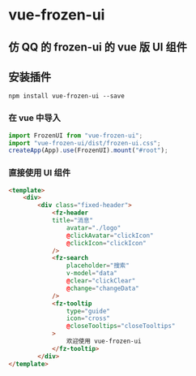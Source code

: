 # vue-frozen-ui

## 仿 QQ 的 frozen-ui 的 vue 版 UI 组件

## 安装插件

```
npm install vue-frozen-ui --save
```

### 在 vue 中导入

```javascript
import FrozenUI from "vue-frozen-ui";
import "vue-frozen-ui/dist/frozen-ui.css";
createApp(App).use(FrozenUI).mount("#root");
```

### 直接使用 UI 组件

```html
<template>
	<div>
		<div class="fixed-header">
			<fz-header
			title="消息"
				avatar="./logo"
				@clickAvatar="clickIcon"
				@clickIcon="clickIcon"
			/>
			<fz-search
				placeholder="搜索"
				v-model="data"
				@clear="clickClear"
				@change="changeData"
			/>
			<fz-tooltip
				type="guide"
				icon="cross"
				@closeTooltips="closeTooltips"
			>
        		欢迎使用 vue-frozen-ui
      		</fz-tooltip>
		</div>
</template>
```
